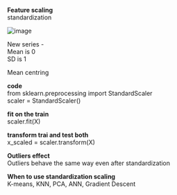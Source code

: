 **Feature scaling**  
standardization   

![image](https://github.com/user-attachments/assets/2e2a800b-5e81-463d-ad99-4812948fa725)

New series -    
Mean is 0   
SD is 1   

​Mean centring    

**code**  
from sklearn.preprocessing import StandardScaler  
scaler = StandardScaler()  

**fit on the train**  
scaler.fit(X)

**transform trai and test both**  
x_scaled = scaler.transform(X)  

**Outliers effect**  
Outliers behave the same way even after standardization   

**When to use standardization scaling**  
K-means, KNN, PCA, ANN, Gradient Descent
